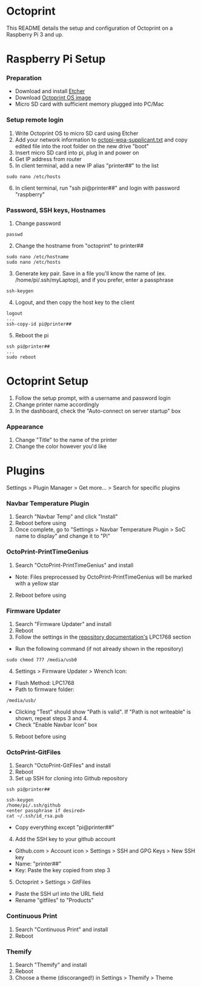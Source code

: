 # Octoprint
This README details the setup and configuration of Octoprint on a Raspberry Pi 3 and up.

# Raspberry Pi Setup

### Preparation
- Download and install [Etcher](https://www.balena.io/etcher/)
- Download [Octoprint OS image](https://octoprint.org/download/)
- Micro SD card with sufficient memory plugged into PC/Mac

### Setup remote login
1. Write Octoprint OS to micro SD card using Etcher
2. Add your network information to [octopi-wpa-supplicant.txt](octopi-wpa-supplicant.txt) and copy edited file into the root folder on the new drive "boot"
3. Insert micro SD card into pi, plug in and power on
4. Get IP address from router
5. In client terminal, add a new IP alias "printer##" to the list
```
sudo nano /etc/hosts
```
6. In client terminal, run "ssh pi@printer##" and login with password "raspberry"

### Password, SSH keys, Hostnames
1. Change password
```
passwd
```
2. Change the hostname from "octoprint" to printer##
```
sudo nano /etc/hostname
sudo nano /etc/hosts
```
3. Generate key pair. Save in a file you'll know the name of (ex. /home/pi/.ssh/myLaptop), and if you prefer, enter a passphrase
```
ssh-keygen
```
4. Logout, and then copy the host key to the client
```
logout
...
ssh-copy-id pi@printer##
```
5. Reboot the pi
```
ssh pi@printer##
...
sudo reboot
```




# Octoprint Setup
1. Follow the setup prompt, with a username and password login
2. Change printer name accordingly
3. In the dashboard, check the "Auto-connect on server startup" box
### Appearance
1. Change "Title" to the name of the printer
2. Change the color however you'd like



# Plugins
Settings > Plugin Manager > Get more... > Search for specific plugins
### Navbar Temperature Plugin
1. Search "Navbar Temp" and click "Install"
2. Reboot before using
3. Once complete, go to "Settings > Navbar Temperature Plugin > SoC name to display" and change it to "Pi"
### OctoPrint-PrintTimeGenius
1. Search "OctoPrint-PrintTimeGenius" and install
- Note: Files preprocessed by OctoPrint-PrintTimeGenius will be marked with a yellow star
2. Reboot before using
### Firmware Updater
1. Search "Firmware Updater" and install
2. Reboot
3. Follow the settings in the [repository documentation's](https://github.com/OctoPrint/OctoPrint-FirmwareUpdater#lpc1768-boards) LPC1768 section
- Run the following command (if not already shown in the repository)
```
sudo chmod 777 /media/usb0
```
4. Settings > Firmware Updater > Wrench Icon:
- Flash Method: LPC1768
- Path to firmware folder: 
```
/media/usb/
```
- Clicking "Test" should show "Path is valid". If "Path is not writeable" is shown, repeat steps 3 and 4.
- Check "Enable Navbar Icon" box
5. Reboot before using
### OctoPrint-GitFiles
1. Search "OctoPrint-GitFiles" and install
2. Reboot
3. Set up SSH for cloning into Github repository
```
ssh pi@printer##
```
```
ssh-keygen
/home/pi/.ssh/github
<enter passphrase if desired>
cat ~/.ssh/id_rsa.pub
```
- Copy everything except "pi@printer##"
4. Add the SSH key to your github account
- Github.com > Account icon > Settings > SSH and GPG Keys > New SSH key
- Name: "printer##"
- Key: Paste the key copied from step 3
5. Octoprint > Settings > GitFiles
- Paste the SSH url into the URL field
- Rename "gitfiles" to "Products"

### Continuous Print
1. Search "Continuous Print" and install
2. Reboot

### Themify
1. Search "Themify" and install
2. Reboot
3. Choose a theme (discoranged!) in Settings > Themify > Theme

